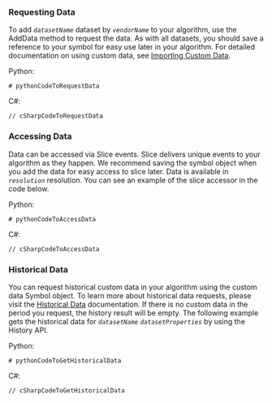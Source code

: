 ### Requesting Data
To add *`datasetName`* dataset by *`vendorName`* to your algorithm, use the AddData method to request the data. As with all datasets, you should save a reference to your symbol for easy use later in your algorithm. For detailed documentation on using custom data, see [Importing Custom Data](https://www.quantconnect.com/docs/algorithm-reference/importing-custom-data).

Python:
```
# pythonCodeToRequestData
```

C#:
```
// cSharpCodeToRequestData
```

### Accessing Data
Data can be accessed via Slice events. Slice delivers unique events to your algorithm as they happen. We recommend saving the symbol object when you add the data for easy access to slice later. Data is available in *`resolution`* resolution. You can see an example of the slice accessor in the code below.

Python:
```
# pythonCodeToAccessData
```

C#:
```
// cSharpCodeToAccessData
```


### Historical Data
You can request historical custom data in your algorithm using the custom data Symbol object. To learn more about historical data requests, please visit the [Historical Data](https://www.quantconnect.com/docs/algorithm-reference/historical-data) documentation. If there is no custom data in the period you request, the history result will be empty. The following example gets the historical data for *`datasetName`* *`datasetProperties`* by using the History API.

Python:
```
# pythonCodeToGetHistoricalData
```

C#:
```
// cSharpCodeToGetHistoricalData
```